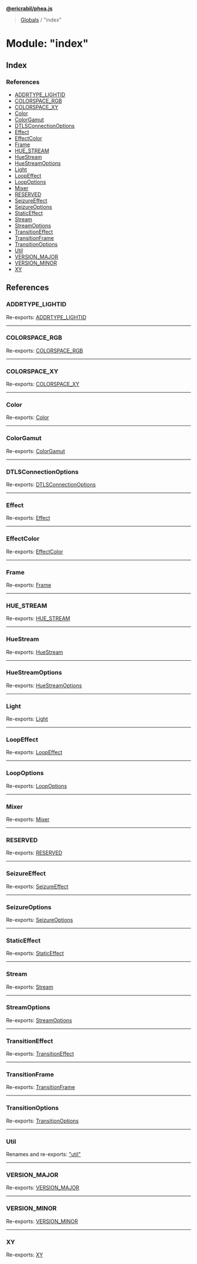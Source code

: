 **[@ericrabil/phea.js](../README.md)**

> [Globals](../README.md) / "index"

# Module: "index"

## Index

### References

* [ADDRTYPE\_LIGHTID](_index_.md#addrtype_lightid)
* [COLORSPACE\_RGB](_index_.md#colorspace_rgb)
* [COLORSPACE\_XY](_index_.md#colorspace_xy)
* [Color](_index_.md#color)
* [ColorGamut](_index_.md#colorgamut)
* [DTLSConnectionOptions](_index_.md#dtlsconnectionoptions)
* [Effect](_index_.md#effect)
* [EffectColor](_index_.md#effectcolor)
* [Frame](_index_.md#frame)
* [HUE\_STREAM](_index_.md#hue_stream)
* [HueStream](_index_.md#huestream)
* [HueStreamOptions](_index_.md#huestreamoptions)
* [Light](_index_.md#light)
* [LoopEffect](_index_.md#loopeffect)
* [LoopOptions](_index_.md#loopoptions)
* [Mixer](_index_.md#mixer)
* [RESERVED](_index_.md#reserved)
* [SeizureEffect](_index_.md#seizureeffect)
* [SeizureOptions](_index_.md#seizureoptions)
* [StaticEffect](_index_.md#staticeffect)
* [Stream](_index_.md#stream)
* [StreamOptions](_index_.md#streamoptions)
* [TransitionEffect](_index_.md#transitioneffect)
* [TransitionFrame](_index_.md#transitionframe)
* [TransitionOptions](_index_.md#transitionoptions)
* [Util](_index_.md#util)
* [VERSION\_MAJOR](_index_.md#version_major)
* [VERSION\_MINOR](_index_.md#version_minor)
* [XY](_index_.md#xy)

## References

### ADDRTYPE\_LIGHTID

Re-exports: [ADDRTYPE\_LIGHTID](_constants_.md#addrtype_lightid)

___

### COLORSPACE\_RGB

Re-exports: [COLORSPACE\_RGB](_constants_.md#colorspace_rgb)

___

### COLORSPACE\_XY

Re-exports: [COLORSPACE\_XY](_constants_.md#colorspace_xy)

___

### Color

Re-exports: [Color](_structs_color_.color.md)

___

### ColorGamut

Re-exports: [ColorGamut](../interfaces/_structs_light_.colorgamut.md)

___

### DTLSConnectionOptions

Re-exports: [DTLSConnectionOptions](../interfaces/_dtls_.dtlsconnectionoptions.md)

___

### Effect

Re-exports: [Effect](../classes/_effect_effect_.effect.md)

___

### EffectColor

Re-exports: [EffectColor](_structs_effect_color_.effectcolor.md)

___

### Frame

Re-exports: [Frame](_structs_frame_.frame.md)

___

### HUE\_STREAM

Re-exports: [HUE\_STREAM](_constants_.md#hue_stream)

___

### HueStream

Re-exports: [HueStream](../classes/_hue_stream_.huestream.md)

___

### HueStreamOptions

Re-exports: [HueStreamOptions](../interfaces/_hue_stream_.huestreamoptions.md)

___

### Light

Re-exports: [Light](../classes/_structs_light_.light.md)

___

### LoopEffect

Re-exports: [LoopEffect](../classes/_effect_effects_loopeffect_.loopeffect.md)

___

### LoopOptions

Re-exports: [LoopOptions](../interfaces/_effect_effects_loopeffect_.loopoptions.md)

___

### Mixer

Re-exports: [Mixer](../classes/_effect_mixer_.mixer.md)

___

### RESERVED

Re-exports: [RESERVED](_constants_.md#reserved)

___

### SeizureEffect

Re-exports: [SeizureEffect](../classes/_effect_effects_seizureeffect_.seizureeffect.md)

___

### SeizureOptions

Re-exports: [SeizureOptions](../interfaces/_effect_effects_seizureeffect_.seizureoptions.md)

___

### StaticEffect

Re-exports: [StaticEffect](../classes/_effect_effects_staticeffect_.staticeffect.md)

___

### Stream

Re-exports: [Stream](../classes/_stream_.stream.md)

___

### StreamOptions

Re-exports: [StreamOptions](../interfaces/_stream_.streamoptions.md)

___

### TransitionEffect

Re-exports: [TransitionEffect](../classes/_effect_effects_transitioneffect_.transitioneffect.md)

___

### TransitionFrame

Re-exports: [TransitionFrame](../interfaces/_effect_effects_transitioneffect_.transitionframe.md)

___

### TransitionOptions

Re-exports: [TransitionOptions](../interfaces/_effect_effects_transitioneffect_.transitionoptions.md)

___

### Util

Renames and re-exports: [&quot;util&quot;](_util_.md)

___

### VERSION\_MAJOR

Re-exports: [VERSION\_MAJOR](_constants_.md#version_major)

___

### VERSION\_MINOR

Re-exports: [VERSION\_MINOR](_constants_.md#version_minor)

___

### XY

Re-exports: [XY](../interfaces/_structs_light_.xy.md)
